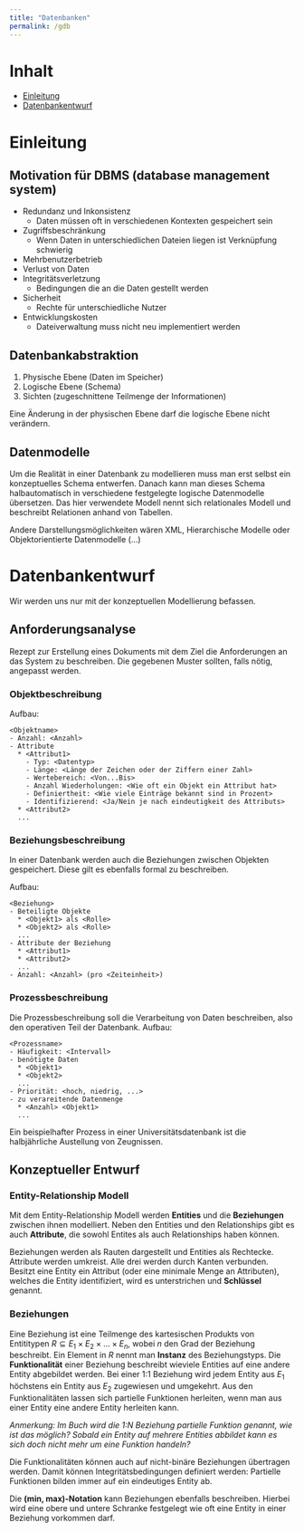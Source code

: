 ```yaml
---
title: "Datenbanken"
permalink: /gdb
---
```

# Inhalt
- [Einleitung](#einleitung)
- [Datenbankentwurf](#datenbankentwurf)

# Einleitung

## Motivation für DBMS (database management system)

- Redundanz und Inkonsistenz
  - Daten müssen oft in verschiedenen Kontexten gespeichert sein
- Zugriffsbeschränkung
  - Wenn Daten in unterschiedlichen Dateien liegen ist Verknüpfung schwierig
- Mehrbenutzerbetrieb
- Verlust von Daten
- Integritätsverletzung
  - Bedingungen die an die Daten gestellt werden
- Sicherheit
  - Rechte für unterschiedliche Nutzer
- Entwicklungskosten
  - Dateiverwaltung muss nicht neu implementiert werden

## Datenbankabstraktion
1. Physische Ebene (Daten im Speicher)
2. Logische Ebene (Schema)
3. Sichten (zugeschnittene Teilmenge der Informationen)

Eine Änderung in der physischen Ebene darf die logische Ebene nicht verändern.

## Datenmodelle 
Um die Realität in einer Datenbank zu modellieren muss man erst selbst ein konzeptuelles Schema entwerfen.
Danach kann man dieses Schema halbautomatisch in verschiedene festgelegte logische Datenmodelle übersetzen.
Das hier verwendete Modell nennt sich relationales Modell und beschreibt Relationen anhand von Tabellen.

Andere Darstellungsmöglichkeiten wären XML, Hierarchische Modelle oder Objektorientierte Datenmodelle (...)


# Datenbankentwurf
Wir werden uns nur mit der konzeptuellen Modellierung befassen.
## Anforderungsanalyse
Rezept zur Erstellung eines Dokuments mit dem Ziel die Anforderungen an das System zu beschreiben.
Die gegebenen Muster sollten, falls nötig, angepasst werden.
### Objektbeschreibung
Aufbau:
```
<Objektname>
- Anzahl: <Anzahl> 
- Attribute
  * <Attribut1>
    - Typ: <Datentyp>
    - Länge: <Länge der Zeichen oder der Ziffern einer Zahl>
    - Wertebereich: <Von...Bis>
    - Anzahl Wiederholungen: <Wie oft ein Objekt ein Attribut hat>
    - Definiertheit: <Wie viele Einträge bekannt sind in Prozent>
    - Identifizierend: <Ja/Nein je nach eindeutigkeit des Attributs>
  * <Attribut2>
  ...
```
### Beziehungsbeschreibung
In einer Datenbank werden auch die Beziehungen zwischen Objekten gespeichert. Diese gilt es ebenfalls formal zu beschreiben.

Aufbau:
```
<Beziehung>
- Beteiligte Objekte
  * <Objekt1> als <Rolle>
  * <Objekt2> als <Rolle>
  ...
- Attribute der Beziehung
  * <Attribut1>
  * <Attribut2>
  ...
- Anzahl: <Anzahl> (pro <Zeiteinheit>)
```

### Prozessbeschreibung
Die Prozessbeschreibung soll die Verarbeitung von Daten beschreiben, also den operativen Teil der Datenbank.
Aufbau:
```
<Prozessname>
- Häufigkeit: <Intervall>
- benötigte Daten
  * <Objekt1>
  * <Objekt2>
  ...
- Priorität: <hoch, niedrig, ...>
- zu verareitende Datenmenge
  * <Anzahl> <Objekt1>
  ...
```
Ein beispielhafter Prozess in einer Universitätsdatenbank ist die halbjährliche Austellung von Zeugnissen.

## Konzeptueller Entwurf
### Entity-Relationship Modell
Mit dem Entity-Relationship Modell werden **Entities** und die **Beziehungen** zwischen ihnen modelliert. 
Neben den Entities und den Relationships gibt es auch **Attribute**, die sowohl Entites als auch Relationships haben können.

Beziehungen werden als Rauten dargestellt und Entities als Rechtecke. Attribute werden umkreist. Alle drei werden durch Kanten verbunden. 
Besitzt eine Entity ein Attribut (oder eine minimale Menge an Attributen), welches die Entity identifiziert, wird es unterstrichen und **Schlüssel** genannt.

### Beziehungen
Eine Beziehung ist eine Teilmenge des kartesischen Produkts von Entititypen $R \subseteq E_1 \times E_2 \times ... \times E_n$, wobei $n$ den Grad der Beziehung beschreibt.
Ein Element in $R$ nennt man **Instanz** des Beziehungstyps.
Die **Funktionalität** einer Beziehung beschreibt wieviele Entities auf eine andere Entity abgebildet werden. Bei einer 1:1 Beziehung wird jedem Entity aus $E_1$ 
höchstens ein Entity aus $E_2$ zugewiesen und umgekehrt. Aus den Funktionalitäten lassen sich partielle Funktionen herleiten,
wenn man aus einer Entity eine andere Entity herleiten kann.

_Anmerkung: Im Buch wird die 1:N Beziehung partielle Funktion genannt, wie ist das möglich?
Sobald ein Entity auf mehrere Entities abbildet kann es sich doch nicht mehr um eine Funktion handeln?_ 

Die Funktionalitäten können auch auf nicht-binäre Beziehungen übertragen werden. Damit können Integritätsbedingungen definiert werden:
Partielle Funktionen bilden immer auf ein eindeutiges Entity ab.

Die **(min, max)-Notation** kann Beziehungen ebenfalls beschreiben. 
Hierbei wird eine obere und untere Schranke festgelegt wie oft eine Entity in einer Beziehung vorkommen darf. 
